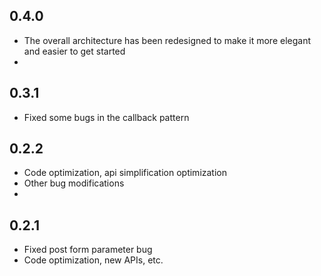 
## 0.4.0
- The overall architecture has been redesigned to make it more elegant and easier to get started
- 
## 0.3.1
- Fixed some bugs in the callback pattern


## 0.2.2
- Code optimization, api simplification optimization
- Other bug modifications
- 
## 0.2.1
- Fixed post form parameter bug
- Code optimization, new APIs, etc.